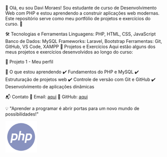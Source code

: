 👋 Olá, eu sou Davi Moraes!
Sou estudante de curso de Desenvolvimento Web com PHP e estou aprendendo a construir aplicações web modernas. Este repositório serve como meu portfólio de projetos e exercícios do curso. 🚀

🛠️ Tecnologias e Ferramentas
Linguagens: PHP, HTML, CSS, JavaScript
Banco de Dados: MySQL
Frameworks: Laravel, Bootstrap
Ferramentas: Git, GitHub, VS Code, XAMPP
📌 Projetos e Exercícios
Aqui estão alguns dos meus projetos e exercícios desenvolvidos ao longo do curso:

🔹 Projeto 1 - Meu perfil

📖 O que estou aprendendo
✔️ Fundamentos do PHP e MySQL
✔️ Estruturação de projetos web
✔️ Controle de versão com Git e GitHub
✔️ Desenvolvimento de aplicações dinâmicas

📬 Contato
📧 Email: [aqui](dvmr41903@gmail.com)
🔗 GitHub: [aqui](https://github.com/1russ0)

💡 "Aprender a programar é abrir portas para um novo mundo de possibilidades!"

<img src="https://github.com/0joseDark/0joseDark/blob/main/assets/php.svg" alt="php" width="100" height="100">

